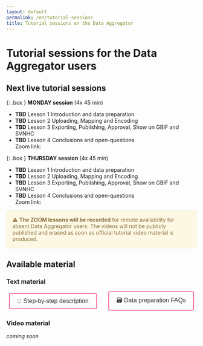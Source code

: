 ```yaml
---
layout: default
permalink: /en/tutorial-sessions
title: Tutorial sessions on the Data Aggregator
---
```


# Tutorial sessions for the Data Aggregator users

## Next live tutorial sessions

{: .box }
**MONDAY session** (4x 45 min)
- **TBD** Lesson 1 Introduction and data preparation
- **TBD** Lesson 2 Uploading, Mapping and Encoding
- **TBD** Lesson 3 Exporting, Publishing, Approval, Show on GBIF and SVNHC
- **TBD** Lesson 4 Conclusions and open-questions
<br>Zoom link:


{: .box }
**THURSDAY session** (4x 45 min)
- **TBD** Lesson 1 Introduction and data preparation
- **TBD** Lesson 2 Uploading, Mapping and Encoding
- **TBD** Lesson 3 Exporting, Publishing, Approval, Show on GBIF and SVNHC
- **TBD** Lesson 4 Conclusions and open-questions
<br>Zoom link:

<div style="padding: 15px; border: 1px solid transparent; border-color: transparent; margin-bottom: 20px; border-radius: 4px; color: #8a6d3b;; background-color: #fcf8e3; border-color: #faebcc;">
⚠️ <strong>The ZOOM lessons will be recorded</strong> for remote availability for absent Data Aggregator users. The videos will not be publicly published and erased as soon as official tutorial video material is produced.
</div>

## Available material

### Text material

<div style="display: flex; justify-content: center; align-items: center; gap: 30px;">
  <a href="https://svnhc.hp.gbif-staging.org/en/how-to-publish-data" style="text-decoration: none;">
    <button style="padding: 10px 20px; font-size: 16px; border: 2px solid #FA5E97; border-radius: 4px; background-color: transparent; color: #333; cursor: pointer;"
            onmouseover="this.style.color='#FA5E97';"
            onmouseout="this.style.color='#333';">
      🥾 Step-by-step description
    </button>
  </a>
  <a href="https://svnhc.hp.gbif-staging.org/en/data-aggregator-faqs" style="text-decoration: none;">
    <button style="padding: 10px 20px; font-size: 16px; border: 2px solid #FA5E97; border-radius: 4px; background-color: transparent; color: #333; cursor: pointer;"
            onmouseover="this.style.color='#FA5E97';"
            onmouseout="this.style.color='#333';">
      🗃️ Data preparation FAQs
    </button>
  </a>
</div>

### Video material

_coming soon_
